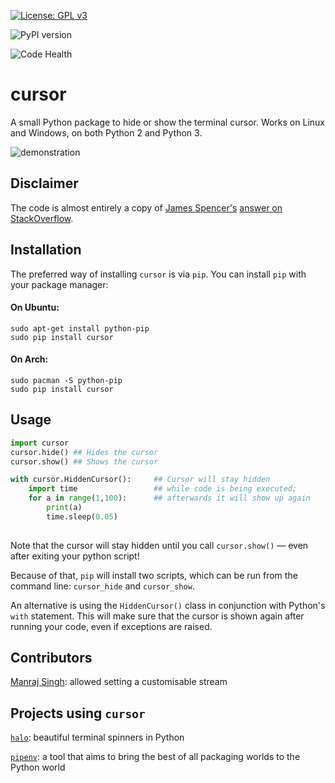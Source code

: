 [![License: GPL v3](https://img.shields.io/badge/License-GPLv3-blue.svg)](https://www.gnu.org/licenses/gpl-3.0)

![PyPI version](https://badge.fury.io/py/cursor.svg)

![Code Health](https://landscape.io/github/GijsTimmers/cursor/master/landscape.svg?style=flat)

# cursor 
A small Python package to hide or show the terminal cursor.
Works on Linux and Windows, on both Python 2 and Python 3.

![demonstration](http://i.imgur.com/2iXviMi.gif)

## Disclaimer
The code is almost entirely a copy of
[James Spencer's](http://stackoverflow.com/u/1375885/) 
[answer on StackOverflow](http://stackoverflow.com/a/10455937/1096437).


## Installation
The preferred way of installing `cursor` is via `pip`.
You can install `pip` with your package manager:

#### On Ubuntu:
    
    sudo apt-get install python-pip
    sudo pip install cursor

#### On Arch:
    
    sudo pacman -S python-pip
    sudo pip install cursor

## Usage

```python
import cursor
cursor.hide() ## Hides the cursor
cursor.show() ## Shows the cursor

with cursor.HiddenCursor():     ## Cursor will stay hidden
    import time                 ## while code is being executed;
    for a in range(1,100):      ## afterwards it will show up again
        print(a)
        time.sleep(0.05)
    
```

Note that the cursor will stay hidden until you call `cursor.show()` — 
even after exiting your python script!

Because of that, `pip` will install two scripts, which can be run
from the command line: `cursor_hide` and `cursor_show`.

An alternative is using the `HiddenCursor()` class in conjunction
with Python's `with` statement. This will make sure that the cursor
is shown again after running your code, even if exceptions are
raised.

## Contributors
[Manraj Singh](https://github.com/ManrajGrover): allowed setting
a customisable stream 

## Projects using `cursor`
[`halo`](https://github.com/ManrajGrover/halo): beautiful 
terminal spinners in Python

[`pipenv`](https://github.com/pypa/pipenv): a tool that aims to bring the best of all packaging worlds to the Python world

